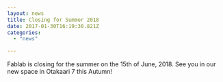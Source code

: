```yaml
---
layout: news
title: Closing for Summer 2018
date: 2017-01-30T16:19:30.821Z
categories:
  - "news"

---
```

Fablab is closing for the summer on the 15th of June, 2018. See you in our new space in Otakaari 7 this Autumn!
